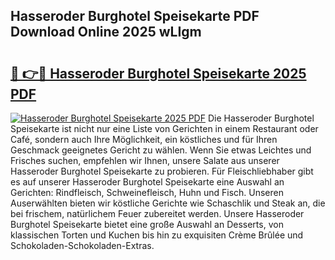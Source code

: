 ## Hasseroder Burghotel Speisekarte PDF Download Online 2025 wLIgm

# <h2><a href="http://gca70n0.nevu.top/?p=Hasseroder+Burghotel+Speisekarte">🔗 👉🔴 Hasseroder Burghotel Speisekarte 2025 PDF</a></h2>

[![Hasseroder Burghotel Speisekarte 2025 PDF](https://i.imgur.com/dBaPXMq.png)](http://gca70n0.nevu.top/?p=Hasseroder+Burghotel+Speisekarte)
Die Hasseroder Burghotel Speisekarte ist nicht nur eine Liste von Gerichten in einem Restaurant oder Café, sondern auch Ihre Möglichkeit, ein köstliches und für Ihren Geschmack geeignetes Gericht zu wählen. Wenn Sie etwas Leichtes und Frisches suchen, empfehlen wir Ihnen, unsere Salate aus unserer Hasseroder Burghotel Speisekarte zu probieren. Für Fleischliebhaber gibt es auf unserer Hasseroder Burghotel Speisekarte eine Auswahl an Gerichten: Rindfleisch, Schweinefleisch, Huhn und Fisch. Unseren Auserwählten bieten wir köstliche Gerichte wie Schaschlik und Steak an, die bei frischem, natürlichem Feuer zubereitet werden. Unsere Hasseroder Burghotel Speisekarte bietet eine große Auswahl an Desserts, von klassischen Torten und Kuchen bis hin zu exquisiten Crème Brûlée und Schokoladen-Schokoladen-Extras.
